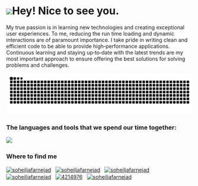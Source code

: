 <h1><img src="https://emojis.slackmojis.com/emojis/images/1531849430/4246/blob-sunglasses.gif?1531849430" width="30"/>Hey! Nice to see you.</h1>

<p> 
My true passion is in learning new technologies and creating exceptional user experiences. To me, reducing the run time loading and dynamic interactions are of paramount importance. I take pride in writing clean and efficient code to be able to provide high‐performance applications. Continuous learning and staying up‐to‐date with the latest trends are my most important approach to ensure offering the best solutions for solving problems and challenges.
</p>

<!-- 
<details>
  <summary>
   <h3>
    My github stats
   </h3>
  </summary>
  <br/>

 
<img src="https://soheiljafarnejad-readme-stats.vercel.app/api?username=Soheiljafarnejad" height="180" />
<img src="https://soheiljafarnejad-readme-stats.vercel.app/api/top-langs/?username=Soheiljafarnejad&layout=compact" height="180" />
 
</details> 
-->

<picture>
  <source media="(prefers-color-scheme: dark)" srcset="https://github.com/Soheiljafarnejad/Soheiljafarnejad/blob/output/github-contribution-grid-snake-dark.svg">
  <source media="(prefers-color-scheme: light)" srcset="https://github.com/Soheiljafarnejad/Soheiljafarnejad/blob/output/github-contribution-grid-snake.svg">
  <img alt="github contribution grid snake animation" src="https://github.com/Soheiljafarnejad/Soheiljafarnejad/blob/output/github-contribution-grid-snake.svg">
</picture>


<h3>The languages and tools that we spend our time together:</h3>

<picture>
  <source media="(prefers-color-scheme: dark)" srcset="https://skillicons.dev/icons?i=js"/>
  <source media="(prefers-color-scheme: dark)" srcset="https://skillicons.dev/icons?i=react"/>
  <source media="(prefers-color-scheme: dark)" srcset="https://skillicons.dev/icons?i=nextjs"/>
  <source media="(prefers-color-scheme: dark)" srcset="https://skillicons.dev/icons?i=ts"/>
  <source media="(prefers-color-scheme: dark)" srcset="https://skillicons.dev/icons?i=graphql"/>
  <source media="(prefers-color-scheme: dark)" srcset="https://skillicons.dev/icons?i=webpack"/>
  <source media="(prefers-color-scheme: dark)" srcset="https://skillicons.dev/icons?i=babel"/>
  <source media="(prefers-color-scheme: dark)" srcset="https://skillicons.dev/icons?i=redux"/>
  <source media="(prefers-color-scheme: dark)" srcset="https://skillicons.dev/icons?i=git"/>
  <source media="(prefers-color-scheme: dark)" srcset="https://skillicons.dev/icons?i=materialui"/>
  <source media="(prefers-color-scheme: dark)" srcset="https://skillicons.dev/icons?i=bootstrap"/>
  <source media="(prefers-color-scheme: dark)" srcset="https://skillicons.dev/icons?i=tailwind"/>
  <source media="(prefers-color-scheme: dark)" srcset="https://skillicons.dev/icons?i=sass"/>
  <source media="(prefers-color-scheme: dark)" srcset="https://skillicons.dev/icons?i=css"/>
  <source media="(prefers-color-scheme: dark)" srcset="https://skillicons.dev/icons?i=html"/>

<!-- light mode -->
  <source media="(prefers-color-scheme: dark)" srcset="https://skillicons.dev/icons?i=js&theme=light"/>
  <source media="(prefers-color-scheme: dark)" srcset="https://skillicons.dev/icons?i=react&theme=light"/>
  <source media="(prefers-color-scheme: dark)" srcset="https://skillicons.dev/icons?i=nextjs&theme=light"/>
  <source media="(prefers-color-scheme: dark)" srcset="https://skillicons.dev/icons?i=ts&theme=light"/>
  <source media="(prefers-color-scheme: dark)" srcset="https://skillicons.dev/icons?i=graphql&theme=light"/>
  <source media="(prefers-color-scheme: dark)" srcset="https://skillicons.dev/icons?i=webpack&theme=light"/>
  <source media="(prefers-color-scheme: dark)" srcset="https://skillicons.dev/icons?i=babel&theme=light"/>
  <source media="(prefers-color-scheme: dark)" srcset="https://skillicons.dev/icons?i=redux&theme=light"/>
  <source media="(prefers-color-scheme: dark)" srcset="https://skillicons.dev/icons?i=git&theme=light"/>
  <source media="(prefers-color-scheme: dark)" srcset="https://skillicons.dev/icons?i=materialui&theme=light"/>
  <source media="(prefers-color-scheme: dark)" srcset="https://skillicons.dev/icons?i=bootstrap&theme=light"/>
  <source media="(prefers-color-scheme: dark)" srcset="https://skillicons.dev/icons?i=tailwind&theme=light"/>
  <source media="(prefers-color-scheme: dark)" srcset="https://skillicons.dev/icons?i=sass&theme=light"/>
  <source media="(prefers-color-scheme: dark)" srcset="https://skillicons.dev/icons?i=css&theme=light"/>
  <source media="(prefers-color-scheme: dark)" srcset="https://skillicons.dev/icons?i=html&theme=light"/>

  <img src="https://skillicons.dev/icons?i=js,react,nextjs,ts,graphql,webpack,babel,redux,git,materialui,bootstrap,tailwind,sass,css,html" />
  

</picture>


<h3>Where to find me</h3>

<a href="https://linkedin.com/in/soheiljafarnejad" target="_blank"><img align="center" src="https://user-images.githubusercontent.com/94702044/189377305-7062bbec-ca23-43d9-b37d-da443ea59cb7.png" alt="soheiljafarnejad" height="25" width="25" /></a> &nbsp;
<a href="https://twitter.com/soheiljafarnejad" target="_blank"><img align="center" src="https://user-images.githubusercontent.com/94702044/189378344-aed887c6-d271-4be0-a3a1-8c68f3869b65.png" alt="soheiljafarnejad" height="25" width="25" /></a> &nbsp;
<a href="https://www.facebook.com/soheiljafarnejad/" target="_blank"><img align="center" src="https://user-images.githubusercontent.com/94702044/189377341-d1e9059e-d3a4-48ce-910e-2f9ae9737524.png" alt="soheiljafarnejad" height="25" width="25" /></a> &nbsp;
<a href="mailto:jafarnejad.official@gmail.com" target="_blank"><img align="center" src="https://user-images.githubusercontent.com/94702044/189377332-6de4f1a9-d1b0-49d3-879d-bb1158674e84.png" alt="soheiljafarnejad" height="25" width="25" /></a> &nbsp;
<a href="https://stackoverflow.com/users/18590254" target="_blank"><img align="center" src="https://user-images.githubusercontent.com/94702044/189377358-d734702a-33fd-47b4-bd4f-863811fcfb03.png" alt="4214976" height="25" width="25" /></a> &nbsp;
<a href="https://www.soheiljafarnejad.ir" target="_blank"><img align="center" src="https://user-images.githubusercontent.com/94702044/189378352-1c6cc600-c6a2-431d-9c4d-0b07c0c8d97c.png" alt="soheiljafarnejad" height="25" width="25" /></a> &nbsp;
  
 


<!-- 

<details>
  <summary>
    title
  </summary>
  <br/>
   body
</details>  

### I AM Soheil 👋
🌱 I’m currently learning <br />
⚡ Fun fact I'm always learning !

- 🔭 I’m currently working on ...
- 🌱 I’m currently learning ...
- 👯 I’m looking to collaborate on ...
- 🤔 I’m looking for help with ...
- 💬 Ask me about ...
- 📫 How to reach me: ...
- 😄 Pronouns: ...
- ⚡ Fun fact: ...

-->
